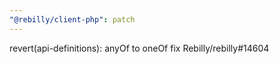 ```yaml
---
"@rebilly/client-php": patch
---
```


revert(api-definitions): anyOf to oneOf fix Rebilly/rebilly#14604
